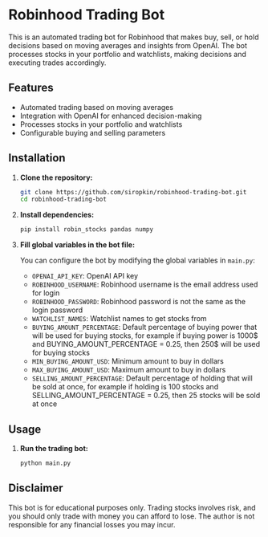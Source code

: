 # Robinhood Trading Bot

This is an automated trading bot for Robinhood that makes buy, sell, or hold decisions based on moving averages and insights from OpenAI. The bot processes stocks in your portfolio and watchlists, making decisions and executing trades accordingly.

## Features

- Automated trading based on moving averages
- Integration with OpenAI for enhanced decision-making
- Processes stocks in your portfolio and watchlists
- Configurable buying and selling parameters

## Installation

1. **Clone the repository:**

    ```sh
    git clone https://github.com/siropkin/robinhood-trading-bot.git
    cd robinhood-trading-bot
    ```

2. **Install dependencies:**

    ```sh
    pip install robin_stocks pandas numpy
    ```

3. **Fill global variables in the bot file:**

    You can configure the bot by modifying the global variables in `main.py`:
    - `OPENAI_API_KEY`: OpenAI API key
    - `ROBINHOOD_USERNAME`: Robinhood username is the email address used for login
    - `ROBINHOOD_PASSWORD`: Robinhood password is not the same as the login password
    - `WATCHLIST_NAMES`: Watchlist names to get stocks from
    - `BUYING_AMOUNT_PERCENTAGE`: Default percentage of buying power that will be used for buying stocks, for example if buying power is 1000$ and BUYING_AMOUNT_PERCENTAGE = 0.25, then 250$ will be used for buying stocks
    - `MIN_BUYING_AMOUNT_USD`: Minimum amount to buy in dollars
    - `MAX_BUYING_AMOUNT_USD`: Maximum amount to buy in dollars
    - `SELLING_AMOUNT_PERCENTAGE`: Default percentage of holding that will be sold at once, for example if holding is 100 stocks and SELLING_AMOUNT_PERCENTAGE = 0.25, then 25 stocks will be sold at once

## Usage

1. **Run the trading bot:**

    ```sh
    python main.py
    ```

## Disclaimer

This bot is for educational purposes only. Trading stocks involves risk, and you should only trade with money you can afford to lose. The author is not responsible for any financial losses you may incur.
